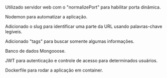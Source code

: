Utilizado servidor web com o "normalizePort" para habilitar porta dinâmica.

Nodemon para automatizar a aplicação.

Adicionado o slug para identificar uma parte da URL usando palavras-chave legíveis.

Adicionado "tags" para buscar somente algumas informações.

Banco de dados Mongooose.

JWT para autenticação e controle de acesso para determinados usuários.

Dockerfile para rodar a aplicação em container.

